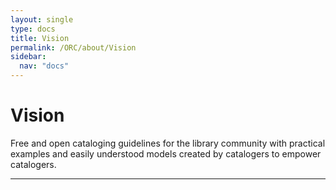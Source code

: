 ```yaml
---
layout: single
type: docs
title: Vision
permalink: /ORC/about/Vision
sidebar:
  nav: "docs"
---
```


# Vision

Free and open cataloging guidelines for the library community with
practical examples and easily understood models created by catalogers to
empower catalogers.

---

